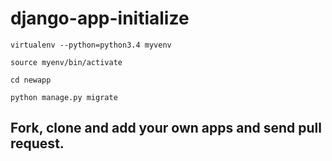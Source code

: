 # django-app-initialize

```
virtualenv --python=python3.4 myvenv
```

```
source myenv/bin/activate
```

```
cd newapp
```

```
python manage.py migrate
```

## Fork, clone and add your own apps and send pull request. 
